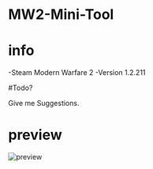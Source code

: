 # MW2-Mini-Tool

# info

-Steam Modern Warfare 2
-Version 1.2.211

#Todo?

Give me Suggestions.

# preview

![preview](https://i.imgur.com/xS29jT2.png)

